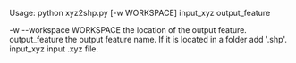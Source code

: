 Usage:
python xyz2shp.py [-w WORKSPACE] input_xyz output_feature

-w --workspace WORKSPACE    the location of the output feature.
output_feature              the output feature name. If it is located
                            in a folder add '.shp'.
input_xyz                   input .xyz file.
